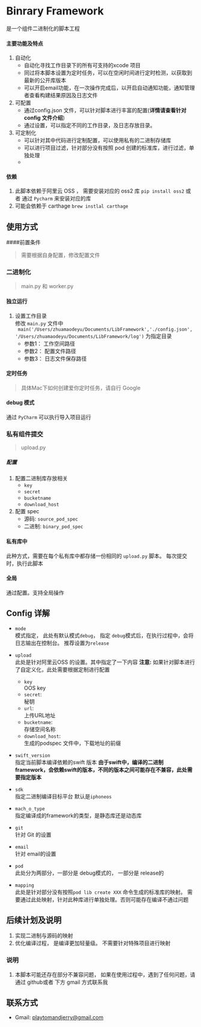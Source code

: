 # Binrary Framework  
是一个组件二进制化的脚本工程 

#### 主要功能及特点  
1. 自动化
	* 自动化寻找工作目录下的所有可支持的xcode 项目
	* 同过将本脚本设置为定时任务，可以在空闲时间进行定时检测，以获取到最新的公开库版本     
	* 可以开启email功能，在一次操作完成后，以开启自动通知功能，通知管理者查看构建结果原因及日志文件  
2. 可配置
	* 通过config.json 文件，可以针对脚本进行丰富的配置(__详情请查看针对 config 文件介绍__)     
	* 通过设置，可以指定不同的工作目录，及日志存放目录。  
3. 可定制化  
	* 可以针对其中代码进行定制配置，可以使用私有的二进制存储库  
	* 可以进行项目过滤，针对部分没有按照 pod 创建的标准库，进行过滤，单独处理  
	* 





#### 依赖 
1. 此脚本依赖于阿里云 OSS ， 需要安装对应的 oss2 库 
	`pip install oss2` 或者 通过 `Pycharm` 来安装对应的库  
2. 可能会依赖于 carthage 
	`brew instlal carthage`  





## 使用方式      

####前置条件 
> 需要根据自身配置，修改配置文件  




### 二进制化  
> main.py 和 worker.py  

#### 独立运行 
1. 设置工作目录  
	修改 `main.py` 文件中  
	` main('/Users/zhuamaodeyu/Documents/LibFramework','./config.json', '/Users/zhuamaodeyu/Documents/LibFramework/log')`  为指定目录  
	* 参数1： 工作空间路径  
	* 参数2： 配置文件路径  
	* 参数3： 日志文件保存路径  

#### 定时任务 
> 具体Mac下如何创建爱你定时任务，请自行 Google  


#### debug 模式  
通过 `PyCharm` 可以执行导入项目运行  



### 私有组件提交 
> upload.py  

##### 配置 
1. 配置二进制库存放相关  
	* `key`  
	* `secret`  
	* `bucketname` 
	* `download_host`  
2. 配置 spec  
	* 源码: `source_pod_spec`  
	* 二进制: `binary_pod_spec`  


#### 私有库中 
此种方式，需要在每个私有库中都存储一份相同的 `upload.py` 脚本。 每次提交时，执行此脚本  



#### 全局 
通过配置。支持全局操作  



## Config 详解  
* `mode`  
	模式指定， 此处有默认模式`debug`， 指定 `debug`模式后，在执行过程中，会将日志输出在控制台。 推荐设置为`release`  

* `upload`  
	此处是针对阿里云OSS 的设置。其中指定了一下内容 __注意:__ 如果针对脚本进行了自定义化，此处需要根据定制进行配置    
	* `key`   
		OOS key  
	* `secret`:     
		秘钥  
	* `url`:  
		上传URL地址    
	* `bucketname`:     
		存储空间名称
	* `download_host`:       
		生成的podspec 文件中，下载地址的前缀

* `swift_version`  
	指定当前脚本编译依赖的swift 版本  __由于swift中，编译的二进制framework，会依赖swift的版本，不同的版本之间可能存在不兼容，此处需要指定版本__   

* `sdk`  
	指定二进制编译目标平台  默认是`iphoneos`  

* `mach_o_type`  
	指定编译成的framework的类型，是静态库还是动态库  

* `git`  
	针对 Git 的设置  

* `email`  
	针对 email的设置  

* `pod`    
	此处分为两部分，一部分是 debug模式的， 一部分是 release的  

* `mapping`  
	此处是针对部分没有按照`pod lib create XXX` 命令生成的标准库的映射。 需要通过此处映射，针对此种库进行单独处理。否则可能存在编译不通过问题   
	
	



## 后续计划及说明
1.  实现二进制与源码的映射  
2. 优化编译过程， 是编译更加轻量级。 不需要针对特殊项目进行映射   

 

### 说明
1. 本脚本可能还存在部分不兼容问题， 如果在使用过程中，遇到了任何问题，请通过 github或者 下方 gmail 方式联系我  



## 联系方式 

* Gmail: playtomandjerry@gmail.com  

